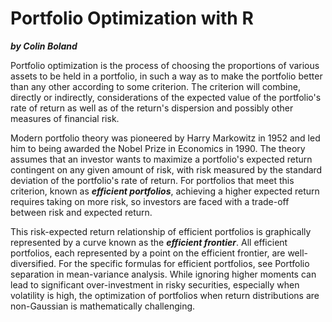 Portfolio Optimization with R
===================================
***by Colin Boland***

Portfolio optimization is the process of choosing the proportions of various assets to be held in a portfolio, in such a way as to make the portfolio better than any other according to some criterion. The criterion will combine, directly or indirectly, considerations of the expected value of the portfolio's rate of return as well as of the return's dispersion and possibly other measures of financial risk.

Modern portfolio theory was pioneered by Harry Markowitz in 1952 and led him to being awarded the Nobel Prize in Economics in 1990. The theory assumes that an investor wants to maximize a portfolio's expected return contingent on any given amount of risk, with risk measured by the standard deviation of the portfolio's rate of return. For portfolios that meet this criterion, known as ***efficient portfolios***, achieving a higher expected return requires taking on more risk, so investors are faced with a trade-off between risk and expected return. 

This risk-expected return relationship of efficient portfolios is graphically represented by a curve known as the ***efficient frontier***. All efficient portfolios, each represented by a point on the efficient frontier, are well-diversified. For the specific formulas for efficient portfolios, see Portfolio separation in mean-variance analysis. While ignoring higher moments can lead to significant over-investment in risky securities, especially when volatility is high, the optimization of portfolios when return distributions are non-Gaussian is mathematically challenging.
